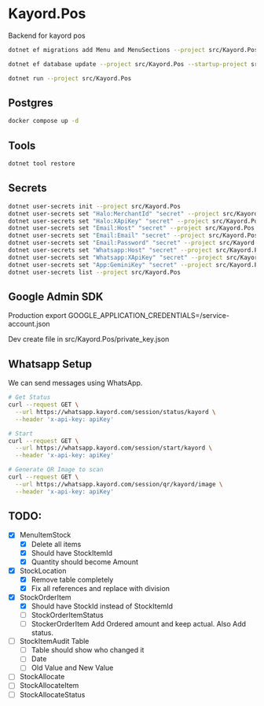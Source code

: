 # Kayord.Pos

Backend for kayord pos

```bash
dotnet ef migrations add Menu and MenuSections --project src/Kayord.Pos --startup-project src/Kayord.Pos --output-dir Data/Migrations

dotnet ef database update --project src/Kayord.Pos --startup-project src/Kayord.Pos

dotnet run --project src/Kayord.Pos
```

## Postgres

```bash
docker compose up -d
```

## Tools

```bash
dotnet tool restore
```

## Secrets

```bash
dotnet user-secrets init --project src/Kayord.Pos
dotnet user-secrets set "Halo:MerchantId" "secret" --project src/Kayord.Pos
dotnet user-secrets set "Halo:XApiKey" "secret" --project src/Kayord.Pos
dotnet user-secrets set "Email:Host" "secret" --project src/Kayord.Pos
dotnet user-secrets set "Email:Email" "secret" --project src/Kayord.Pos
dotnet user-secrets set "Email:Password" "secret" --project src/Kayord.Pos
dotnet user-secrets set "Whatsapp:Host" "secret" --project src/Kayord.Pos
dotnet user-secrets set "Whatsapp:XApiKey" "secret" --project src/Kayord.Pos
dotnet user-secrets set "App:GeminiKey" "secret" --project src/Kayord.Pos 
dotnet user-secrets list --project src/Kayord.Pos
```

## Google Admin SDK

Production
export GOOGLE_APPLICATION_CREDENTIALS=/service-account.json

Dev
create file in src/Kayord.Pos/private_key.json

## Whatsapp Setup

We can send messages using WhatsApp.

```bash
# Get Status
curl --request GET \
  --url https://whatsapp.kayord.com/session/status/kayord \
  --header 'x-api-key: apiKey'

# Start
curl --request GET \
  --url https://whatsapp.kayord.com/session/start/kayord \
  --header 'x-api-key: apiKey'

# Generate QR Image to scan
curl --request GET \
  --url https://whatsapp.kayord.com/session/qr/kayord/image \
  --header 'x-api-key: apiKey'  
```

## TODO:

- [x] MenuItemStock
  - [x] Delete all items
  - [x] Should have StockItemId
  - [x] Quantity should become Amount
- [x] StockLocation
  - [x] Remove table completely
  - [x] Fix all references and replace with division
- [x] StockOrderItem
  - [x] Should have StockId instead of StockItemId
  - [ ] StockOrderItemStatus
  - [ ] StockerOrderItem Add Ordered amount and keep actual. Also Add status.
- [ ] StockItemAudit Table
  - [ ] Table should show who changed it
  - [ ] Date
  - [ ] Old Value and New Value
- [ ] StockAllocate
- [ ] StockAllocateItem
- [ ] StockAllocateStatus
